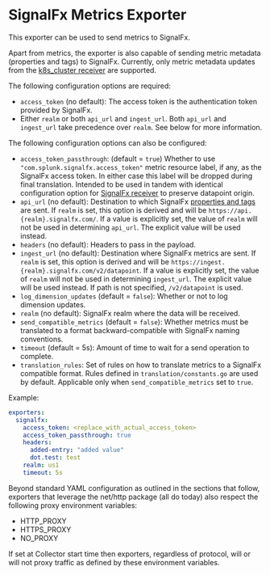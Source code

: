 # SignalFx Metrics Exporter

This exporter can be used to send metrics to SignalFx.

Apart from metrics, the exporter is also capable of sending metric metadata
(properties and tags) to SignalFx. Currently, only metric metadata updates from
the [k8s_cluster receiver](../../receiver/k8sclusterreceiver/README.md) are
supported.

The following configuration options are required:

- `access_token` (no default): The access token is the authentication token
  provided by SignalFx.
- Either `realm` or both `api_url` and `ingest_url`. Both `api_url` and
  `ingest_url` take precedence over `realm`. See below for more information.

The following configuration options can also be configured:

- `access_token_passthrough`: (default = `true`) Whether to use
  `"com.splunk.signalfx.access_token"` metric resource label, if any, as the
  SignalFx access token.  In either case this label will be dropped during
  final translation.  Intended to be used in tandem with identical
  configuration option for [SignalFx
  receiver](../../receiver/signalfxreceiver/README.md) to preserve datapoint
  origin.
- `api_url` (no default): Destination to which SignalFx [properties and
  tags](https://docs.signalfx.com/en/latest/metrics-metadata/metrics-metadata.html#metrics-metadata)
  are sent. If `realm` is set, this option is derived and will be
  `https://api.{realm}.signalfx.com/`. If a value is explicitly set, the value
  of `realm` will not be used in determining `api_url`. The explicit value will
  be used instead.
- `headers` (no default): Headers to pass in the payload.
- `ingest_url` (no default): Destination where SignalFx metrics are sent. If
  `realm` is set, this option is derived and will be
  `https://ingest.{realm}.signalfx.com/v2/datapoint`.  If a value is explicitly
  set, the value of `realm` will not be used in determining `ingest_url`. The
  explicit value will be used instead. If path is not specified,
  `/v2/datapoint` is used.
- `log_dimension_updates` (default = `false`): Whether or not to log dimension
  updates.
- `realm` (no default): SignalFx realm where the data will be received.
- `send_compatible_metrics` (default = `false`): Whether metrics must be
  translated to a format backward-compatible with SignalFx naming conventions.
- `timeout` (default = 5s): Amount of time to wait for a send operation to
  complete.
- `translation_rules`: Set of rules on how to translate metrics to a SignalFx 
  compatible format. Rules defined in `translation/constants.go` are used by 
  default. Applicable only when `send_compatible_metrics` set to `true`.

Example:

```yaml
exporters:
  signalfx:
    access_token: <replace_with_actual_access_token>
    access_token_passthrough: true
    headers:
      added-entry: "added value"
      dot.test: test
    realm: us1
    timeout: 5s
```

Beyond standard YAML configuration as outlined in the sections that follow,
exporters that leverage the net/http package (all do today) also respect the
following proxy environment variables:

* HTTP_PROXY
* HTTPS_PROXY
* NO_PROXY

If set at Collector start time then exporters, regardless of protocol,
will or will not proxy traffic as defined by these environment variables.
